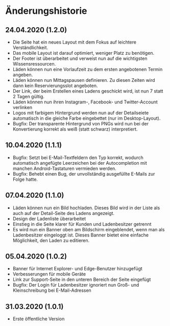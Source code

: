 # Änderungshistorie

## 24.04.2020 (1.2.0)
* Die Seite hat ein neues Layout mit dem Fokus auf leichtere Verständlichkeit.
* Das mobile Layout ist darauf optimiert, weniger Platz zu benötigen.
* Der Footer ist überarbeitet und verweist nun auf die wichtigsten Wissensressourcen.
* Läden können nun eine Vorlaufzeit zu dem ersten angebotenen Termin angeben.
* Läden können nun Mittagspausen definieren. Zu diesen Zeiten wird dann kein Reservierungsslot angeboten.
* Der Link, der beim Erstellen eines Ladens geschickt wird, ist nun 7 statt 2 Tagen gültig.
* Läden können nun ihren Instagram-, Facebook- und Twitter-Account verlinken
* Logos mit farbigem Hintergrund werden nun auf der Detailseiete automatisch in die gleiche Farbe eingebettet (nur im Desktop-Layout).
* Bugfix: Der transparente Hintergrund von PNGs wird nun bei der Konvertierung korrekt als weiß (statt schwarz) interpretiert.

## 10.04.2020 (1.1.1)

* Bugfix: Setzt bei E-Mail-Textfeldern den Typ korrekt, wodurch automatisch angefügte Leerzeichen bei der Autocompletion mit manchen Android-Tastaturen vermieden werden.
* Bugfix: Behebt einen Bug, der unvollständig ausgefüllte E-Mails zur Folge hatte.

## 07.04.2020 (1.1.0)

* Läden können nun ein Bild hochladen. Dieses Bild wird in der Liste als auch auf der Detail-Seite des Ladens angezeigt.
* Design der Ladenliste überarbeitet
* Einstieg in die Seite klarer für Kunden und Ladenbesitzer getrennt
* Es wird nun ein Banner oben am Bildschirm eingeblendet, wenn man als Ladenbesitzer eingeloggt ist. Dieses Banner bietet
  eine einfache Möglichkeit, den Laden zu editieren.

## 05.04.2020 (1.0.2)

* Banner für Internet Explorer- und Edge-Benutzer hinzugefügt
* Verbesserungen für mobile Geräte
* Link zur Support-Seite in den unteren Bereich der Seite eingefügt
* Bugfix: Der Login für Ladenbesitzer ignoriert nun Groß- und Kleinschreibung bei E-Mail-Adressen

## 31.03.2020 (1.0.1)

* Erste öffentliche Version
